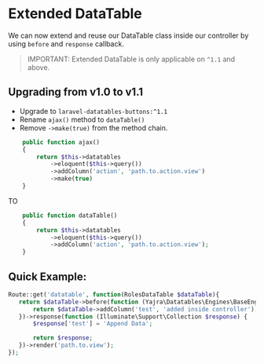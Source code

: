 # Extended DataTable

We can now extend and reuse our DataTable class inside our controller by using `before` and `response` callback.

> IMPORTANT: Extended DataTable is only applicable on `^1.1` and above.


## Upgrading from v1.0 to v1.1
- Upgrade to `laravel-datatables-buttons:^1.1`
- Rename `ajax()` method to `dataTable()`
- Remove `->make(true)` from the method chain.

```php
    public function ajax()
    {
        return $this->datatables
            ->eloquent($this->query())
            ->addColumn('action', 'path.to.action.view')
            ->make(true)
    }
```

TO


```php
    public function dataTable()
    {
        return $this->datatables
            ->eloquent($this->query())
            ->addColumn('action', 'path.to.action.view');
    }
```

## Quick Example:
```php
Route::get('datatable', function(RolesDataTable $dataTable){
   return $dataTable->before(function (Yajra\Datatables\Engines\BaseEngine $dataTable) {
       return $dataTable->addColumn('test', 'added inside controller');
   })->response(function (Illuminate\Support\Collection $response) {
       $response['test'] = 'Append Data';

       return $response;
   })->render('path.to.view');
});
```
